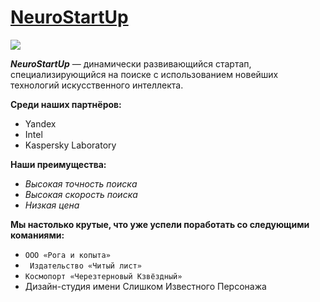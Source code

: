 # [NeuroStartUp](https://netology.ru/development)

![](https://netology-code.github.io/git-homeworks/introduction/assets/logo.png)

***NeuroStartUp*** — динамически развивающийся стартап, специализирующийся на поиске с использованием 
 новейших технологий искусственного интеллекта.

 **Среди наших партнёров:**
* Yandex
* Intel
* Kaspersky Laboratory

**Наши преимущества:**
* *Высокая точность поиска*
* *Высокая скорость поиска*
* *Низкая цена*

**Мы настолько крутые, что уже успели поработать со следующими команиями:**

 * ` ООО «Рога и копыта» `
 * ` Издательство «Читый лист»`
 * `Космопорт «Черезтерновый Кзвёздный»`
 * Дизайн-студия имени Слишком Известного Персонажа


